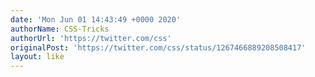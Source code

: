```yaml
---
date: 'Mon Jun 01 14:43:49 +0000 2020'
authorName: CSS-Tricks
authorUrl: 'https://twitter.com/css'
originalPost: 'https://twitter.com/css/status/1267466889208508417'
layout: like
---
```

